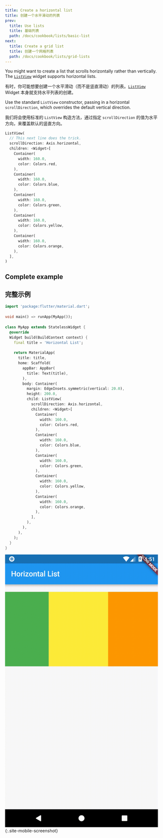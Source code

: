 ```yaml
---
title: Create a horizontal list
title: 创建一个水平滑动的列表
prev:
  title: Use lists
  title: 基础列表
  path: /docs/cookbook/lists/basic-list
next:
  title: Create a grid list
  title: 创建一个网格列表
  path: /docs/cookbook/lists/grid-lists
---
```


You might want to create a list that scrolls horizontally rather than
vertically. The
[`ListView`]({{site.api}}/flutter/widgets/ListView-class.html)
widget supports horizontal lists.

有时，你可能想要创建一个水平滑动（而不是竖直滑动）的列表。[`ListView`]({{site.api}}/flutter/widgets/ListView-class.html) Widget 本身就支持水平列表的创建。

Use the standard `ListView` constructor, passing in a horizontal
`scrollDirection`, which overrides the default vertical direction.

我们将会使用标准的 `ListView` 构造方法，通过指定 `scrollDirection` 的值为水平方向，来覆盖默认的竖直方向。

<!-- skip -->
```dart
ListView(
  // This next line does the trick.
  scrollDirection: Axis.horizontal,
  children: <Widget>[
    Container(
      width: 160.0,
      color: Colors.red,
    ),
    Container(
      width: 160.0,
      color: Colors.blue,
    ),
    Container(
      width: 160.0,
      color: Colors.green,
    ),
    Container(
      width: 160.0,
      color: Colors.yellow,
    ),
    Container(
      width: 160.0,
      color: Colors.orange,
    ),
  ],
)
```

## Complete example

## 完整示例

```dart
import 'package:flutter/material.dart';

void main() => runApp(MyApp());

class MyApp extends StatelessWidget {
  @override
  Widget build(BuildContext context) {
    final title = 'Horizontal List';

    return MaterialApp(
      title: title,
      home: Scaffold(
        appBar: AppBar(
          title: Text(title),
        ),
        body: Container(
          margin: EdgeInsets.symmetric(vertical: 20.0),
          height: 200.0,
          child: ListView(
            scrollDirection: Axis.horizontal,
            children: <Widget>[
              Container(
                width: 160.0,
                color: Colors.red,
              ),
              Container(
                width: 160.0,
                color: Colors.blue,
              ),
              Container(
                width: 160.0,
                color: Colors.green,
              ),
              Container(
                width: 160.0,
                color: Colors.yellow,
              ),
              Container(
                width: 160.0,
                color: Colors.orange,
              ),
            ],
          ),
        ),
      ),
    );
  }
}
```

![Horizontal List Demo](/images/cookbook/horizontal-list.gif){:.site-mobile-screenshot}


